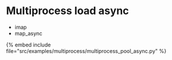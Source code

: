 # Multiprocess load async

* imap
* map_async

{% embed include file="src/examples/multiprocess/multiprocess_pool_async.py" %}



